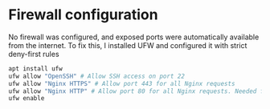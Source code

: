 # Firewall configuration

No firewall was configured, and exposed ports were automatically available from the internet.
To fix this, I installed UFW and configured it with strict deny-first rules

```bash
apt install ufw
ufw allow "OpenSSH" # Allow SSH access on port 22
ufw allow "Nginx HTTPS" # Allow port 443 for all Nginx requests
ufw allow "Nginx HTTP" # Allow port 80 for all Nginx requests. Needed for Certbot to renew the certificates
ufw enable
```
